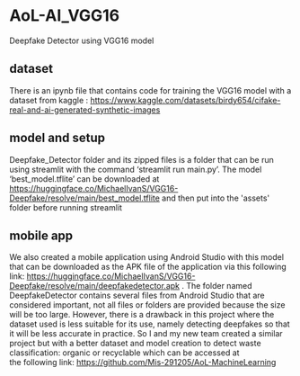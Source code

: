 # AoL-AI_VGG16
Deepfake Detector using VGG16 model

## dataset 
There is an ipynb file that contains code for training the VGG16 model with a dataset from kaggle : https://www.kaggle.com/datasets/birdy654/cifake-real-and-ai-generated-synthetic-images

## model and setup
Deepfake_Detector folder and its zipped files is a folder that can be run using streamlit with the command ‘streamlit run main.py’. The model ‘best_model.tflite’ can be downloaded at https://huggingface.co/MichaelIvanS/VGG16-Deepfake/resolve/main/best_model.tflite and then put into the 'assets' folder before running streamlit

## mobile app
We also created a mobile application using Android Studio with this model that can be downloaded as the APK file of the application via this following link: https://huggingface.co/MichaelIvanS/VGG16-Deepfake/resolve/main/deepfakedetector.apk . The folder named DeepfakeDetector contains several files from Android Studio that are considered important, not all files or folders are provided because the size will be too large. However, there is a drawback in this project where the dataset used is less suitable for its use, namely detecting deepfakes so that it will be less accurate in practice. So I and my new team created a similar project but with a better dataset and model creation to detect waste classification: organic or recyclable which can be accessed at the following link: https://github.com/Mis-291205/AoL-MachineLearning
